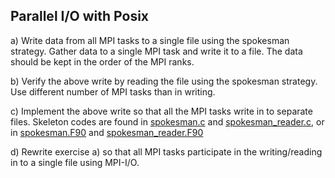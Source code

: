 ## Parallel I/O with Posix

a) Write data from all MPI tasks to a single file using the spokesman
strategy. Gather data to a single MPI task and write it to a file. The
data should be kept in the order of the MPI ranks.

b) Verify the above write by reading the file using the spokesman
strategy. Use different number of MPI tasks than in writing.

c) Implement the above write so that all the MPI tasks write in to
separate files.  Skeleton codes are found in
[spokesman.c](c/spokesman.c) and
[spokesman_reader.c](c/spokesman_reader.c), or in
[spokesman.F90](fortran/spokesman.F90) and
[spokesman_reader.F90](fortran/spokesman_reader.F90)

d) Rewrite exercise a) so that all MPI tasks participate in the
writing/reading in to a single file using MPI-I/O.
